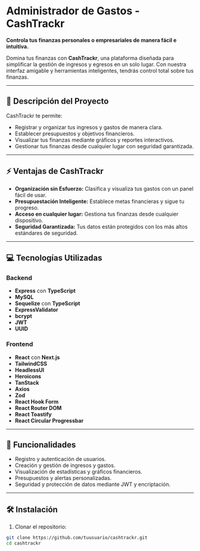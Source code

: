 # Administrador de Gastos - CashTrackr

**Controla tus finanzas personales o empresariales de manera fácil e intuitiva.**

Domina tus finanzas con **CashTrackr**, una plataforma diseñada para simplificar la gestión de ingresos y egresos en un solo lugar. Con nuestra interfaz amigable y herramientas inteligentes, tendrás control total sobre tus finanzas.

---

## 📝 Descripción del Proyecto

CashTrackr te permite:

- Registrar y organizar tus ingresos y gastos de manera clara.
- Establecer presupuestos y objetivos financieros.
- Visualizar tus finanzas mediante gráficos y reportes interactivos.
- Gestionar tus finanzas desde cualquier lugar con seguridad garantizada.

---

## ⚡ Ventajas de CashTrackr

- **Organización sin Esfuerzo:** Clasifica y visualiza tus gastos con un panel fácil de usar.
- **Presupuestación Inteligente:** Establece metas financieras y sigue tu progreso.
- **Acceso en cualquier lugar:** Gestiona tus finanzas desde cualquier dispositivo.
- **Seguridad Garantizada:** Tus datos están protegidos con los más altos estándares de seguridad.

---

## 💻 Tecnologías Utilizadas

### Backend
- **Express** con **TypeScript**
- **MySQL**
- **Sequelize** con **TypeScript**
- **ExpressValidator**
- **bcrypt**
- **JWT**
- **UUID**

### Frontend
- **React** con **Next.js**
- **TailwindCSS**
- **HeadlessUI**
- **Heroicons**
- **TanStack**
- **Axios**
- **Zod**
- **React Hook Form**
- **React Router DOM**
- **React Toastify**
- **React Circular Progressbar**

---

## 🚀 Funcionalidades

- Registro y autenticación de usuarios.
- Creación y gestión de ingresos y gastos.
- Visualización de estadísticas y gráficos financieros.
- Presupuestos y alertas personalizadas.
- Seguridad y protección de datos mediante JWT y encriptación.

---

## 🛠 Instalación

1. Clonar el repositorio:
```bash
git clone https://github.com/tuusuario/cashtrackr.git
cd cashtrackr


